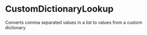 # CustomDictionaryLookup
Converts comma separated values in a list to values from a custom dictionary
